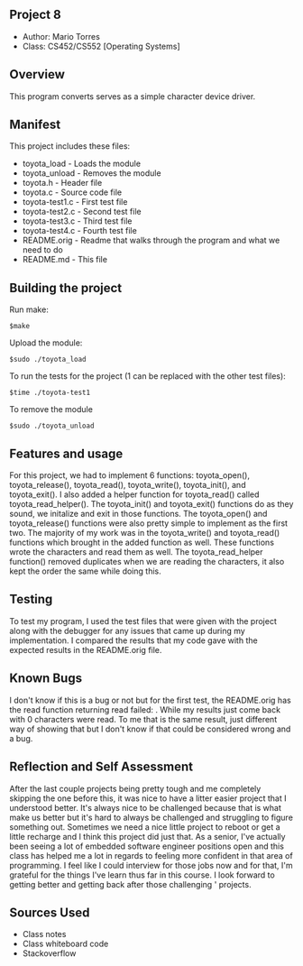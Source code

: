 ## Project 8

* Author: Mario Torres
* Class: CS452/CS552 [Operating Systems]

## Overview

This program converts serves as a simple character device driver.

## Manifest

This project includes these files: 
* toyota_load - Loads the module
* toyota_unload - Removes the module
* toyota.h - Header file
* toyota.c - Source code file
* toyota-test1.c - First test file
* toyota-test2.c - Second test file
* toyota-test3.c - Third test file
* toyota-test4.c - Fourth test file
* README.orig - Readme that walks through the program and what we need to do
* README.md - This file

## Building the project

Run make:
``` console
$make
```

Upload the module:
``` console
$sudo ./toyota_load
```

To run the tests for the project (1 can be replaced with the other test files):
``` console
$time ./toyota-test1
```

To remove the module
``` console
$sudo ./toyota_unload
```

## Features and usage

For this project, we had to implement 6 functions: toyota_open(), toyota_release(), 
toyota_read(), toyota_write(), toyota_init(), and toyota_exit(). I also added a 
helper function for toyota_read() called toyota_read_helper(). The toyota_init() and 
toyota_exit() functions do as they sound, we initalize and exit in those functions. 
The toyota_open() and toyota_release() functions were also pretty simple to implement 
as the first two. The majority of my work was in the toyota_write() and toyota_read() 
functions which brought in the added function as well. These functions wrote the 
characters and read them as well. The toyota_read_helper function() removed duplicates 
when we are reading the characters, it also kept the order the same while doing this. 

## Testing

To test my program, I used the test files that were given with the project along with 
the debugger for any issues that came up during my implementation. I compared the results 
that my code gave with the expected results in the README.orig file.

## Known Bugs

I don't know if this is a bug or not but for the first test, the README.orig has the read 
function returning read failed: . While my results just come back with 0 characters were read. 
To me that is the same result, just different way of showing that but I don't know if that 
could be considered wrong and a bug. 

## Reflection and Self Assessment

After the last couple projects being pretty tough and me completely skipping the one before 
this, it was nice to have a litter easier project that I understood better. It's always nice 
to be challenged because that is what make us better but it's hard to always be challenged 
and struggling to figure something out. Sometimes we need a nice little project to reboot or 
get a little recharge and I think this project did just that. As a senior, I've actually been 
seeing a lot of embedded software engineer positions open and this class has helped me a lot 
in regards to feeling more confident in that area of programming. I feel like I could 
interview for those jobs now and for that, I'm grateful for the things I've learn thus far 
in this course. I look forward to getting better and getting back after those challenging '
projects.

## Sources Used

* Class notes 
* Class whiteboard code 
* Stackoverflow
